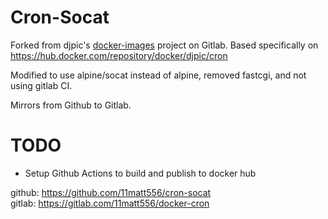 # Cron-Socat

Forked from djpic's [docker-images](https://gitlab.com/djpic/docker-images) project on Gitlab. 
Based specifically on https://hub.docker.com/repository/docker/djpic/cron

Modified to use alpine/socat instead of alpine, removed fastcgi, and not using gitlab CI.

Mirrors from Github to Gitlab.

# TODO 

* Setup Github Actions to build and publish to docker hub

github: https://github.com/11matt556/cron-socat
\
gitlab: https://gitlab.com/11matt556/docker-cron
